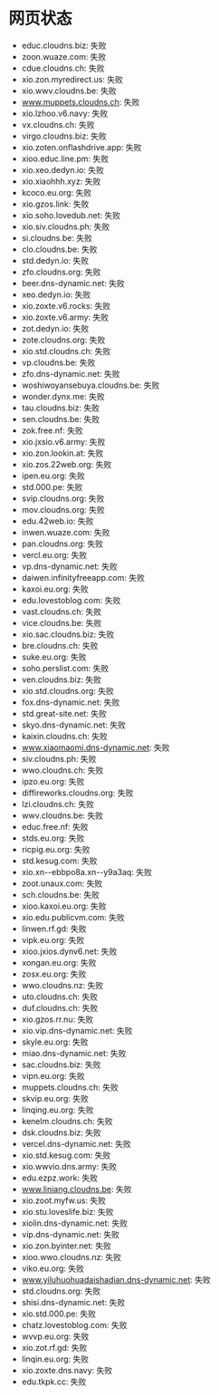 # 网页状态
- educ.cloudns.biz: 失败
- zoon.wuaze.com: 失败
- cdue.cloudns.ch: 失败
- xio.zon.myredirect.us: 失败
- xio.wwv.cloudns.be: 失败
- www.muppets.cloudns.ch: 失败
- xio.lzhoo.v6.navy: 失败
- vx.cloudns.ch: 失败
- virgo.cloudns.biz: 失败
- xio.zoten.onflashdrive.app: 失败
- xioo.educ.line.pm: 失败
- xio.xeo.dedyn.io: 失败
- xio.xiaohhh.xyz: 失败
- kcoco.eu.org: 失败
- xio.gzos.link: 失败
- xio.soho.lovedub.net: 失败
- xio.siv.cloudns.ph: 失败
- si.cloudns.be: 失败
- clo.cloudns.be: 失败
- std.dedyn.io: 失败
- zfo.cloudns.org: 失败
- beer.dns-dynamic.net: 失败
- xeo.dedyn.io: 失败
- xio.zoxte.v6.rocks: 失败
- xio.zoxte.v6.army: 失败
- zot.dedyn.io: 失败
- zote.cloudns.org: 失败
- xio.std.cloudns.ch: 失败
- vp.cloudns.be: 失败
- zfo.dns-dynamic.net: 失败
- woshiwoyansebuya.cloudns.be: 失败
- wonder.dynx.me: 失败
- tau.cloudns.biz: 失败
- sen.cloudns.be: 失败
- zok.free.nf: 失败
- xio.jxsio.v6.army: 失败
- xio.zon.lookin.at: 失败
- xio.zos.22web.org: 失败
- ipen.eu.org: 失败
- std.000.pe: 失败
- svip.cloudns.org: 失败
- mov.cloudns.org: 失败
- edu.42web.io: 失败
- inwen.wuaze.com: 失败
- pan.cloudns.org: 失败
- vercl.eu.org: 失败
- vp.dns-dynamic.net: 失败
- daiwen.infinityfreeapp.com: 失败
- kaxoi.eu.org: 失败
- edu.lovestoblog.com: 失败
- vast.cloudns.ch: 失败
- vice.cloudns.be: 失败
- xio.sac.cloudns.biz: 失败
- bre.cloudns.ch: 失败
- suke.eu.org: 失败
- soho.perslist.com: 失败
- ven.cloudns.biz: 失败
- xio.std.cloudns.org: 失败
- fox.dns-dynamic.net: 失败
- std.great-site.net: 失败
- skyo.dns-dynamic.net: 失败
- kaixin.cloudns.ch: 失败
- www.xiaomaomi.dns-dynamic.net: 失败
- siv.cloudns.ph: 失败
- wwo.cloudns.ch: 失败
- ipzo.eu.org: 失败
- diffireworks.cloudns.org: 失败
- lzi.cloudns.ch: 失败
- wwv.cloudns.be: 失败
- educ.free.nf: 失败
- stds.eu.org: 失败
- ricpig.eu.org: 失败
- std.kesug.com: 失败
- xio.xn--ebbpo8a.xn--y9a3aq: 失败
- zoot.unaux.com: 失败
- sch.cloudns.be: 失败
- xioo.kaxoi.eu.org: 失败
- xio.edu.publicvm.com: 失败
- linwen.rf.gd: 失败
- vipk.eu.org: 失败
- xioo.jxios.dynv6.net: 失败
- xongan.eu.org: 失败
- zosx.eu.org: 失败
- wwo.cloudns.nz: 失败
- uto.cloudns.ch: 失败
- duf.cloudns.ch: 失败
- xio.gzos.rr.nu: 失败
- xio.vip.dns-dynamic.net: 失败
- skyle.eu.org: 失败
- miao.dns-dynamic.net: 失败
- sac.cloudns.biz: 失败
- vipn.eu.org: 失败
- muppets.cloudns.ch: 失败
- skvip.eu.org: 失败
- linqing.eu.org: 失败
- kenelm.cloudns.ch: 失败
- dsk.cloudns.biz: 失败
- vercel.dns-dynamic.net: 失败
- xio.std.kesug.com: 失败
- xio.wwvio.dns.army: 失败
- edu.ezpz.work: 失败
- www.liniang.cloudns.be: 失败
- xio.zoot.myfw.us: 失败
- xio.stu.loveslife.biz: 失败
- xiolin.dns-dynamic.net: 失败
- vip.dns-dynamic.net: 失败
- xio.zon.byinter.net: 失败
- xioo.wwo.cloudns.nz: 失败
- viko.eu.org: 失败
- www.yiluhuohuadaishadian.dns-dynamic.net: 失败
- std.cloudns.org: 失败
- shisi.dns-dynamic.net: 失败
- xio.std.000.pe: 失败
- chatz.lovestoblog.com: 失败
- wvvp.eu.org: 失败
- xio.zot.rf.gd: 失败
- linqin.eu.org: 失败
- xio.zoxte.dns.navy: 失败
- edu.tkpk.cc: 失败
